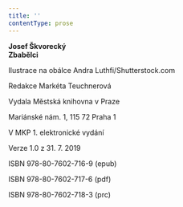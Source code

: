 ```yaml
---
title: ''
contentType: prose
---
```


**Josef Škvorecký  
Zbabělci**

  

Ilustrace na obálce Andra Luthfi/Shutterstock.com

  

Redakce Markéta Teuchnerová

  

Vydala Městská knihovna v Praze

  

Mariánské nám. 1, 115 72 Praha 1

  

V MKP 1. elektronické vydání

  

Verze 1.0 z 31. 7. 2019

  

ISBN 978-80-7602-716-9 (epub)

  

ISBN 978-80-7602-717-6 (pdf)

  

ISBN 978-80-7602-718-3 (prc)
